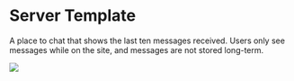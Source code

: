 # Server Template

A place to chat that shows the last ten messages received. Users only see messages while on the site, and messages are not stored long-term.

![](./screenshot)
